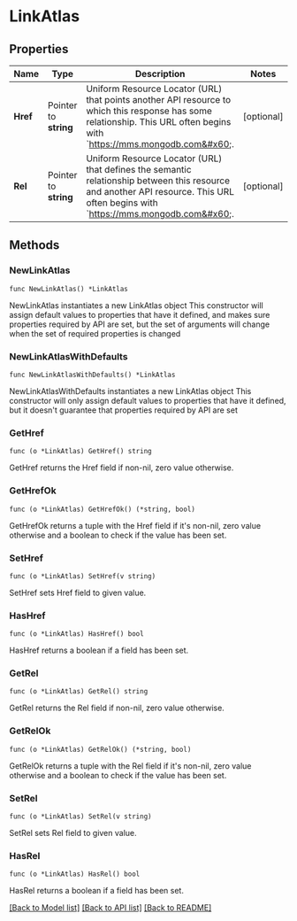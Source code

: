 # LinkAtlas

## Properties

Name | Type | Description | Notes
------------ | ------------- | ------------- | -------------
**Href** | Pointer to **string** | Uniform Resource Locator (URL) that points another API resource to which this response has some relationship. This URL often begins with &#x60;https://mms.mongodb.com&#x60;. | [optional] 
**Rel** | Pointer to **string** | Uniform Resource Locator (URL) that defines the semantic relationship between this resource and another API resource. This URL often begins with &#x60;https://mms.mongodb.com&#x60;. | [optional] 

## Methods

### NewLinkAtlas

`func NewLinkAtlas() *LinkAtlas`

NewLinkAtlas instantiates a new LinkAtlas object
This constructor will assign default values to properties that have it defined,
and makes sure properties required by API are set, but the set of arguments
will change when the set of required properties is changed

### NewLinkAtlasWithDefaults

`func NewLinkAtlasWithDefaults() *LinkAtlas`

NewLinkAtlasWithDefaults instantiates a new LinkAtlas object
This constructor will only assign default values to properties that have it defined,
but it doesn't guarantee that properties required by API are set

### GetHref

`func (o *LinkAtlas) GetHref() string`

GetHref returns the Href field if non-nil, zero value otherwise.

### GetHrefOk

`func (o *LinkAtlas) GetHrefOk() (*string, bool)`

GetHrefOk returns a tuple with the Href field if it's non-nil, zero value otherwise
and a boolean to check if the value has been set.

### SetHref

`func (o *LinkAtlas) SetHref(v string)`

SetHref sets Href field to given value.

### HasHref

`func (o *LinkAtlas) HasHref() bool`

HasHref returns a boolean if a field has been set.

### GetRel

`func (o *LinkAtlas) GetRel() string`

GetRel returns the Rel field if non-nil, zero value otherwise.

### GetRelOk

`func (o *LinkAtlas) GetRelOk() (*string, bool)`

GetRelOk returns a tuple with the Rel field if it's non-nil, zero value otherwise
and a boolean to check if the value has been set.

### SetRel

`func (o *LinkAtlas) SetRel(v string)`

SetRel sets Rel field to given value.

### HasRel

`func (o *LinkAtlas) HasRel() bool`

HasRel returns a boolean if a field has been set.


[[Back to Model list]](../README.md#documentation-for-models) [[Back to API list]](../README.md#documentation-for-api-endpoints) [[Back to README]](../README.md)


